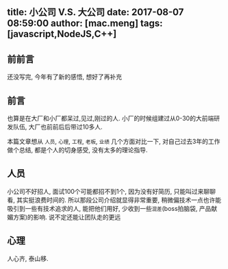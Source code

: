 title: 小公司 V.S. 大公司
date: 2017-08-07 08:59:00
author: [mac.meng]
tags: [javascript,NodeJS,C++]
---

## 前前言
还没写完, 今年有了新的感悟, 想好了再补充

## 前言

也算是在大厂和小厂都呆过,见过,刚过的人. 小厂的时候组建过从0-30的大前端研发队伍, 大厂也前前后后带过10多人.

本篇文章想从 `人员`, `心理`, `工程`, `老板`, `业绩` 几个方面对比一下, 对自己过去3年的工作做个总结, 都是个人的切身感受, 没有太多的理论指导.

## 人员
小公司不好招人, 面试100个可能都招不到1个, 因为没有好简历, 只能叫过来聊聊看, 其实挺浪费时间的. 所以那段公司介绍就显得非常重要, 稍微偏技术一点也许能吸引到一些有技术追求的人, 能把他们用好, 少收到一些`混差`(boss拍脑袋, 产品献媚方案)的影响. 说不定还能让团队走的更远

## 心理

人心齐, 泰山移.


